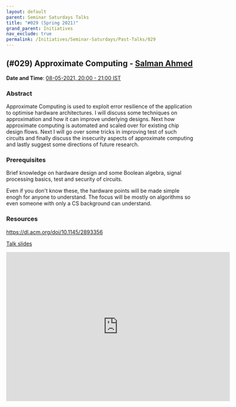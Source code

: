 ```yaml
---
layout: default
parent: Seminar Saturdays Talks
title: "#029 (Spring 2021)"
grand_parent: Initiatives
nav_exclude: true
permalink: /Initiatives/Seminar-Saturdays/Past-Talks/029
---
```


(#029) **Approximate Computing** - [Salman Ahmed](mailto:salman.ahmed@research.iiit.ac.in)
------------

**Date and Time**: [08-05-2021, 20:00 - 21:00 IST]()

### Abstract
Approximate Computing is used to exploit error resilience of the application to optimise hardware architectures. I will discuss some techniques on approximation and how it can improve underlying designs. Next how approximate computing is automated and scaled over for existing chip design flows. Next I will go over some tricks in improving test of such circuits and finally discuss the insecurity aspects of approximate computing and lastly suggest some directions of future research.

### Prerequisites
Brief knowledge on hardware design and some Boolean algebra, signal processing basics, test and security of circuits.

Even if you don't know these, the hardware points will be made simple enogh for anyone to understand. The focus will be mostly on algorithms so even someone with only a CS background can understand.


### Resources
https://dl.acm.org/doi/10.1145/2893356

[Talk slides](./slides_029.pdf)

<iframe width="600" height="400" src="https://www.youtube.com/embed/gltBJtARZ3s" frameborder="0" allow="accelerometer; autoplay; clipboard-write; encrypted-media; gyroscope; picture-in-picture" allowfullscreen></iframe>


